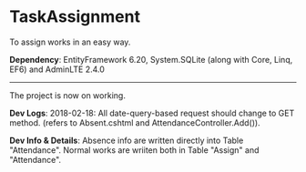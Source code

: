 # TaskAssignment
To assign works in an easy way.

**Dependency**: EntityFramework 6.20, System.SQLite (along with Core, Linq, EF6) and AdminLTE 2.4.0
- - -
The project is now on working.

**Dev Logs**: 
2018-02-18: All date-query-based request should change to GET method. (refers to Absent.cshtml and AttendanceController.Add()).

**Dev Info & Details**:
Absence info are written directly into Table "Attendance".
Normal works are wriiten both in Table "Assign" and "Attendance".